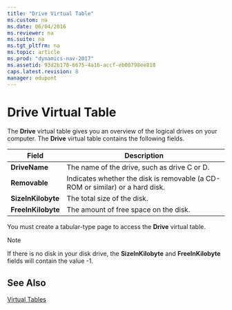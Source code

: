 ```yaml
---
title: "Drive Virtual Table"
ms.custom: na
ms.date: 06/04/2016
ms.reviewer: na
ms.suite: na
ms.tgt_pltfrm: na
ms.topic: article
ms.prod: "dynamics-nav-2017"
ms.assetid: 93d2b178-6675-4a16-accf-eb00798ee818
caps.latest.revision: 8
manager: edupont
---
```

# Drive Virtual Table
The **Drive** virtual table gives you an overview of the logical drives on your computer. The **Drive** virtual table contains the following fields.  
  
|Field|Description|  
|-----------|-----------------|  
|**DriveName**|The name of the drive, such as drive C or D.|  
|**Removable**|Indicates whether the disk is removable \(a CD-ROM or similar\) or a hard disk.|  
|**SizeInKilobyte**|The total size of the disk.|  
|**FreeInKilobyte**|The amount of free space on the disk.|  
  
 You must create a tabular-type page to access the **Drive** virtual table.  
  
> [!NOTE]  
>  If there is no disk in your disk drive, the **SizeInKilobyte** and **FreeInKilobyte** fields will contain the value -1.  
  
## See Also  
 [Virtual Tables](Virtual-Tables.md)